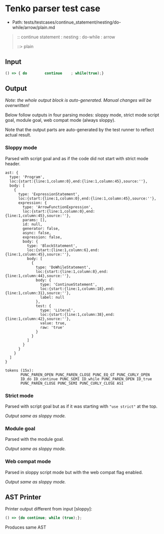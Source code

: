 # Tenko parser test case

- Path: tests/testcases/continue_statement/nesting/do-while/arrow/plain.md

> :: continue statement : nesting : do-while : arrow
>
> ::> plain

## Input

`````js
() => { do        continue    ; while(true);}
`````

## Output

_Note: the whole output block is auto-generated. Manual changes will be overwritten!_

Below follow outputs in four parsing modes: sloppy mode, strict mode script goal, module goal, web compat mode (always sloppy).

Note that the output parts are auto-generated by the test runner to reflect actual result.

### Sloppy mode

Parsed with script goal and as if the code did not start with strict mode header.

`````
ast: {
  type: 'Program',
  loc:{start:{line:1,column:0},end:{line:1,column:45},source:''},
  body: [
    {
      type: 'ExpressionStatement',
      loc:{start:{line:1,column:0},end:{line:1,column:45},source:''},
      expression: {
        type: 'ArrowFunctionExpression',
        loc:{start:{line:1,column:0},end:{line:1,column:45},source:''},
        params: [],
        id: null,
        generator: false,
        async: false,
        expression: false,
        body: {
          type: 'BlockStatement',
          loc:{start:{line:1,column:6},end:{line:1,column:45},source:''},
          body: [
            {
              type: 'DoWhileStatement',
              loc:{start:{line:1,column:8},end:{line:1,column:44},source:''},
              body: {
                type: 'ContinueStatement',
                loc:{start:{line:1,column:18},end:{line:1,column:31},source:''},
                label: null
              },
              test: {
                type: 'Literal',
                loc:{start:{line:1,column:38},end:{line:1,column:42},source:''},
                value: true,
                raw: 'true'
              }
            }
          ]
        }
      }
    }
  ]
}

tokens (15x):
       PUNC_PAREN_OPEN PUNC_PAREN_CLOSE PUNC_EQ_GT PUNC_CURLY_OPEN
       ID_do ID_continue PUNC_SEMI ID_while PUNC_PAREN_OPEN ID_true
       PUNC_PAREN_CLOSE PUNC_SEMI PUNC_CURLY_CLOSE ASI
`````

### Strict mode

Parsed with script goal but as if it was starting with `"use strict"` at the top.

_Output same as sloppy mode._

### Module goal

Parsed with the module goal.

_Output same as sloppy mode._

### Web compat mode

Parsed in sloppy script mode but with the web compat flag enabled.

_Output same as sloppy mode._

## AST Printer

Printer output different from input [sloppy]:

````js
() => {do continue; while (true);};
````

Produces same AST
